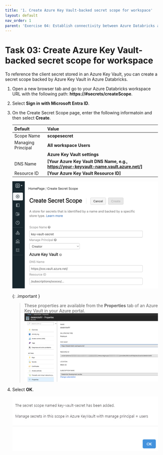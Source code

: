 ```yaml
---
title: '1. Create Azure Key Vault-backed secret scope for workspace'
layout: default
nav_order: 1
parent: 'Exercise 04: Establish connectivity between Azure Databricks and Azure Data Lake Storage (ADLS) Gen 2'
---
```


# Task 03: Create Azure Key Vault-backed secret scope for workspace

To reference the client secret stored in an Azure Key Vault, you can create a secret scope backed by Azure Key Vault in Azure Databricks.

1. Open a new browser tab and go to your Azure Databricks workspace URL with the following path: **https://<your-databricks-workspace-url>#secrets/createScope**.

1. Select **Sign in with Microsoft Entra ID**.    

1. On the Create Secret Scope page, enter the following informatoin and then select **Create**.

    | Default | Value |
    |:---------|:---------|
    | Scope Name   | **scopesecret**   |
    | Managing Principal   | **All workspace Users**   |
    |      | **Azure Key Vault settings**   |
    | DNS Name   | **[Your Azure Key Vault DNS Name, e.g., https://your-keyvault-name.vault.azure.net/]**   |
    | Resource ID   | **[Your Azure Key Vault Resource ID]**   |

    ![azure-kv-scope.png](../media/instructions254096/azure-kv-scope.png)

    {: .important }
    > These properties are available from the **Properties** tab of an Azure Key Vault in your Azure portal.
    > ![azure-kv.png](../media/instructions254096/azure-kv.png)

1. Select **OK**.

    ![secretConfirmed.jpg](../media/instructions254096/secretConfirmed.jpg)

